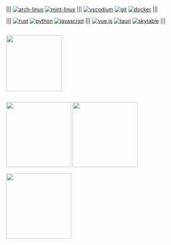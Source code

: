##

|||
[![arch-linux](https://img.shields.io/badge/Arch_Linux-1793D1?style=for-the-badge&logo=arch-linux&logoColor=white)](https://archlinux.org)
[![mint-linux](https://img.shields.io/badge/Linux_Mint-87CF3E?style=for-the-badge&logo=linux-mint&logoColor=white)](https://linuxmint.com)
|||
[![vscodium](https://img.shields.io/badge/VSCodium-0078D4?style=for-the-badge&logo=visual%20studio%20code&logoColor=white)](https://vscodium.com)
[![git](https://img.shields.io/badge/GIT-E44C30?style=for-the-badge&logo=git&logoColor=white)](https://git-scm.com)
[![docker](https://img.shields.io/badge/Docker-2CA5E0?style=for-the-badge&logo=docker&logoColor=white)](https://www.docker.com)
|||

|||
[![rust](https://img.shields.io/badge/Rust-black?style=for-the-badge&logo=rust&logoColor=#E57324)](https://www.rust-lang.org)
[![python](https://img.shields.io/badge/Python-3776AB?style=for-the-badge&logo=python&logoColor=white)](https://www.python.org)
[![javascript](https://img.shields.io/badge/JavaScript-424340?style=for-the-badge&logo=javascript&logoColor=F7DF1E)](https://em-content.zobj.net/source/animated-noto-color-emoji/356/pile-of-poo_1f4a9.gif)
|||
[![vue.js](https://img.shields.io/badge/Vue.js-35495E?style=for-the-badge&logo=vuedotjs&logoColor=4FC08D)](https://vuejs.org)
[![tauri](https://img.shields.io/badge/Tauri-FFC131?style=for-the-badge&logo=Tauri&logoColor=black)](https://tauri.app)
[![skytable](https://img.shields.io/badge/☁️%20skytable-246661.svg?&style=for-the-badge&logoColor=white)](https://skytable.io)
|||



## 

<div align="left">
  <a href="https://github.com/bytestring-net/bevy_lunex"><img height=150em src="https://github-readme-stats.vercel.app/api/pin/?username=bytestring-net&repo=Bevy_Lunex&hide_border=true&theme=onedark"></a>
</div>



## 

<div align="left">
  <a href="https://github.com/idedary"><img height=175em src="https://github-profile-summary-cards.vercel.app/api/cards/profile-details?username=IDEDARY&theme=onedark"></a>
  <a href="https://github.com/idedary"><img height=175em src="https://github-readme-stats.vercel.app/api?username=IDEDARY&&show_icons=true&hide_border=true&theme=onedark&card_width=100"></a>
</div>

<a href="https://github.com/idedary"><img height=175em src="https://github-readme-stats.vercel.app/api/top-langs/?username=IDEDARY&layout=compact&hide=game%20maker%20language,yacc&hide_border=true&theme=onedark&card_width=810"></a>

